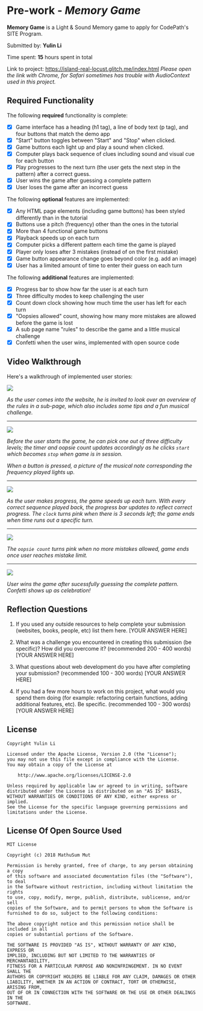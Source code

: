 # Pre-work - *Memory Game*

**Memory Game** is a Light & Sound Memory game to apply for CodePath's SITE Program. 

Submitted by: **Yulin Li**

Time spent: **15** hours spent in total

Link to project: https://island-real-locust.glitch.me/index.html
*Please open the link with Chrome, for Safari sometimes has trouble with AudioContext used in this project.*

## Required Functionality

The following **required** functionality is complete:

- [x] Game interface has a heading (h1 tag), a line of body text (p tag), and four buttons that match the demo app
- [x] "Start" button toggles between "Start" and "Stop" when clicked. 
- [x] Game buttons each light up and play a sound when clicked. 
- [x] Computer plays back sequence of clues including sound and visual cue for each button
- [x] Play progresses to the next turn (the user gets the next step in the pattern) after a correct guess. 
- [x] User wins the game after guessing a complete pattern
- [x] User loses the game after an incorrect guess

The following **optional** features are implemented:

- [x] Any HTML page elements (including game buttons) has been styled differently than in the tutorial
- [x] Buttons use a pitch (frequency) other than the ones in the tutorial
- [x] More than 4 functional game buttons
- [x] Playback speeds up on each turn
- [x] Computer picks a different pattern each time the game is played
- [x] Player only loses after 3 mistakes (instead of on the first mistake)
- [x] Game button appearance change goes beyond color (e.g. add an image)
- [x] User has a limited amount of time to enter their guess on each turn

The following **additional** features are implemented:

- [x] Progress bar to show how far the user is at each turn 
- [x] Three difficulty modes to keep challenging the user 
- [x] Count down clock showing how much time the user has left for each turn  
- [x] "Oopsies allowed" count, showing how many more mistakes are allowed before the game is lost 
- [x] A sub page name "rules" to describe the game and a little musical challenge 
- [x] Confetti when the user wins, implemented with open source code  

## Video Walkthrough

Here's a walkthrough of implemented user stories:

![](https://i.imgur.com/v3TpSIy.gif)

*As the user comes into the website, he is invited to look over an overview of the rules in a sub-page, which also includes some tips and a fun musical challenge.*

----


![](https://i.imgur.com/immqajk.gif)

*Before the user starts the game, he can pick one out of three difficulty levels; the timer and oopsie count updates accordingly as he clicks `start` which becomes `stop` when game is in session.* 

*When a button is pressed, a picture of the musical note corresponding the frequency played lights up.*

---- 

![](https://i.imgur.com/jQglP9f.gif)

*As the user makes progress, the game speeds up each turn. With every correct sequence played back, the progress bar updates to reflect correct progress. The `clock` turns pink when there is 3 seconds left; the game ends when time runs out a specific turn.*

---- 


![](https://i.imgur.com/rTEGWCj.gif)

*The `oopsie count` turns pink when no more mistakes allowed, game ends once user reaches mistake limit.*

----
![](https://i.imgur.com/Aw7QhcW.gif)

*User wins the game after sucessfully guessing the complete pattern. Confetti shows up as celebration!* 



## Reflection Questions
1. If you used any outside resources to help complete your submission (websites, books, people, etc) list them here. 
[YOUR ANSWER HERE]

2. What was a challenge you encountered in creating this submission (be specific)? How did you overcome it? (recommended 200 - 400 words) 
[YOUR ANSWER HERE]

3. What questions about web development do you have after completing your submission? (recommended 100 - 300 words) 
[YOUR ANSWER HERE]

4. If you had a few more hours to work on this project, what would you spend them doing (for example: refactoring certain functions, adding additional features, etc). Be specific. (recommended 100 - 300 words) 
[YOUR ANSWER HERE]



## License

    Copyright Yulin Li

    Licensed under the Apache License, Version 2.0 (the "License");
    you may not use this file except in compliance with the License.
    You may obtain a copy of the License at

        http://www.apache.org/licenses/LICENSE-2.0

    Unless required by applicable law or agreed to in writing, software
    distributed under the License is distributed on an "AS IS" BASIS,
    WITHOUT WARRANTIES OR CONDITIONS OF ANY KIND, either express or implied.
    See the License for the specific language governing permissions and
    limitations under the License.
    
## License Of Open Source Used 
    MIT License

    Copyright (c) 2018 MathuSum Mut

    Permission is hereby granted, free of charge, to any person obtaining a copy
    of this software and associated documentation files (the "Software"), to deal
    in the Software without restriction, including without limitation the rights
    to use, copy, modify, merge, publish, distribute, sublicense, and/or sell
    copies of the Software, and to permit persons to whom the Software is
    furnished to do so, subject to the following conditions:

    The above copyright notice and this permission notice shall be included in all
    copies or substantial portions of the Software.

    THE SOFTWARE IS PROVIDED "AS IS", WITHOUT WARRANTY OF ANY KIND, EXPRESS OR
    IMPLIED, INCLUDING BUT NOT LIMITED TO THE WARRANTIES OF MERCHANTABILITY,
    FITNESS FOR A PARTICULAR PURPOSE AND NONINFRINGEMENT. IN NO EVENT SHALL THE
    AUTHORS OR COPYRIGHT HOLDERS BE LIABLE FOR ANY CLAIM, DAMAGES OR OTHER
    LIABILITY, WHETHER IN AN ACTION OF CONTRACT, TORT OR OTHERWISE, ARISING FROM,
    OUT OF OR IN CONNECTION WITH THE SOFTWARE OR THE USE OR OTHER DEALINGS IN THE
    SOFTWARE.
